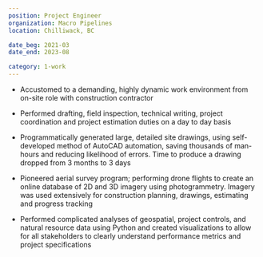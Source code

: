 ```yaml
---
position: Project Engineer
organization: Macro Pipelines
location: Chilliwack, BC

date_beg: 2021-03
date_end: 2023-08

category: 1-work
---
```


- Accustomed to a demanding, highly dynamic work environment from on-site role with construction contractor

- Performed drafting, field inspection, technical writing, project coordination and project estimation duties on a day to day basis

- Programmatically generated large, detailed site drawings, using self-developed method of AutoCAD automation, saving thousands of man-hours and reducing likelihood of errors. Time to produce a drawing dropped from 3 months to 3 days

- Pioneered aerial survey program; performing drone flights to create an online database of 2D and 3D imagery using photogrammetry. Imagery was used extensively for construction planning, drawings, estimating and progress tracking

- Performed complicated analyses of geospatial, project controls, and natural resource data using Python and created visualizations to allow for all stakeholders to clearly understand performance metrics and project specifications

